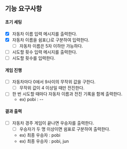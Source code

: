 ## 기능 요구사항

#### 초기 세팅
- [X] 자동차 이름 입력 메시지를 출력한다.
- [X] 자동차 이름을 쉼표(,)로 구분하여 입력한다.
  - [ ] 자동차 이름은 5자 이하만 가능하다.
- [ ] 시도할 횟수 입력 메시지를 출력한다.
- [ ] 시도할 횟수를 입력한다.

#### 게임 진행
- [ ] 자동차마다 0에서 9사이의 무작위 값을 구한다.
  - [ ] 무작위 값이 4 이상일 때만 전진한다.
- [ ] 한 번 시도할 때마다 자동차 이름과 전진 기록을 함께 출력한다.
  - ex) pobi : --

#### 결과 출력
- [ ] 자동차 경주 게임이 끝나면 우승자를 출력한다.
  - [ ] 우승자가 두 명 이상이면 쉼표로 구분하여 출력한다.
  - ex) 최종 우승자 : pobi
  - ex) 최종 우승자 : pobi, jun